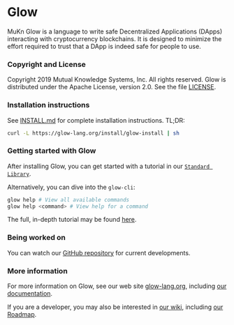 # Glow

MuKn Glow is a language to write safe Decentralized Applications (DApps)
interacting with cryptocurrency blockchains.
It is designed to minimize the effort required to trust
that a DApp is indeed safe for people to use.

### Copyright and License

Copyright 2019 Mutual Knowledge Systems, Inc. All rights reserved.
Glow is distributed under the Apache License, version 2.0. See the file [LICENSE](LICENSE).

### Installation instructions

See [INSTALL.md](INSTALL.md) for complete installation instructions.
TL;DR:
``` sh
curl -L https://glow-lang.org/install/glow-install | sh
```

### Getting started with Glow

After installing Glow,
you can get started with a tutorial in our [`Standard Library`](./dapps/README.md).

Alternatively, you can dive into the `glow-cli`:
``` sh
glow help # View all available commands
glow help <command> # View help for a command
```

The full, in-depth tutorial may be found [here](https://glow-lang.org/docs/Glow_Tutorial.html).

### Being worked on

You can watch our [GitHub repository](https://github.com/Glow-Lang/glow)
for current developments.

### More information

For more information on Glow, see our web site
[glow-lang.org](https://glow-lang.org), including
[our documentation](https://glow-lang.org/docs).

If you are a developer, you may also be interested in
[our wiki](https://gitlab.com/mukn/glow/-/wikis/home), including
[our Roadmap](https://gitlab.com/mukn/glow/-/wikis/Roadmap).
